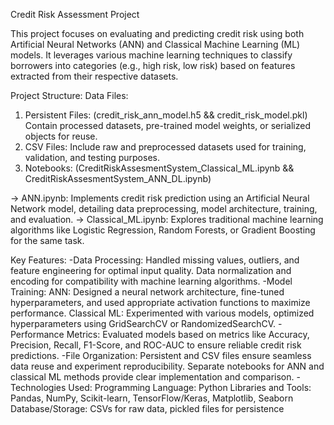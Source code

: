 Credit Risk Assessment Project


This project focuses on evaluating and predicting credit risk using both Artificial Neural Networks (ANN) and Classical Machine Learning (ML) models. 
It leverages various machine learning techniques to classify borrowers into categories (e.g., high risk, low risk) based on features extracted from their respective datasets.

Project Structure:
Data Files:
1. Persistent Files: (credit_risk_ann_model.h5 && credit_risk_model.pkl)
      Contain processed datasets, pre-trained model weights, or serialized objects for reuse.
2. CSV Files: Include raw and preprocessed datasets used for training, validation, and testing purposes.
3. Notebooks: (CreditRiskAssesmentSystem_Classical_ML.ipynb && CreditRiskAssesmentSystem_ANN_DL.ipynb)

-> ANN.ipynb: Implements credit risk prediction using an Artificial Neural Network model, detailing data preprocessing, model architecture, training, and evaluation.
-> Classical_ML.ipynb: Explores traditional machine learning algorithms like Logistic Regression, Random Forests, or Gradient Boosting for the same task.

Key Features:
-Data Processing: 
  Handled missing values, outliers, and feature engineering for optimal input quality.
  Data normalization and encoding for compatibility with machine learning algorithms.
-Model Training:
  ANN: Designed a neural network architecture, fine-tuned hyperparameters, and used appropriate activation functions to maximize performance.
  Classical ML: Experimented with various models, optimized hyperparameters using GridSearchCV or RandomizedSearchCV.
-Performance Metrics:
  Evaluated models based on metrics like Accuracy, Precision, Recall, F1-Score, and ROC-AUC to ensure reliable credit risk predictions.
-File Organization:
  Persistent and CSV files ensure seamless data reuse and experiment reproducibility.
  Separate notebooks for ANN and classical ML methods provide clear implementation and comparison.
-Technologies Used:
  Programming Language: Python
  Libraries and Tools: Pandas, NumPy, Scikit-learn, TensorFlow/Keras, Matplotlib, Seaborn
  Database/Storage: CSVs for raw data, pickled files for persistence
